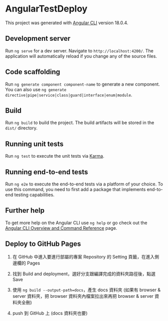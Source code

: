 # AngularTestDeploy

This project was generated with [Angular CLI](https://github.com/angular/angular-cli) version 18.0.4.

## Development server

Run `ng serve` for a dev server. Navigate to `http://localhost:4200/`. The application will automatically reload if you change any of the source files.

## Code scaffolding

Run `ng generate component component-name` to generate a new component. You can also use `ng generate directive|pipe|service|class|guard|interface|enum|module`.

## Build

Run `ng build` to build the project. The build artifacts will be stored in the `dist/` directory.

## Running unit tests

Run `ng test` to execute the unit tests via [Karma](https://karma-runner.github.io).

## Running end-to-end tests

Run `ng e2e` to execute the end-to-end tests via a platform of your choice. To use this command, you need to first add a package that implements end-to-end testing capabilities.

## Further help

To get more help on the Angular CLI use `ng help` or go check out the [Angular CLI Overview and Command Reference](https://angular.dev/tools/cli) page.

## Deploy to GitHub Pages

1. 在 GitHub 中進入要進行部屬的專案 Repository 的 Setting 頁籤，在進入側邊欄的 Pages

2. 找到 Build and deployment，選好分支跟編譯完成的資料夾路徑後，點選 Save

3. 使用 `ng build --output-path=docs`，產生 docs 資料夾 (如果有 browser & server 資料夾，把 browser 資料夾內檔案拉出來再把 browser & server 資料夾全刪)

4. push 到 GitHub 上 (docs 資料夾也要)
